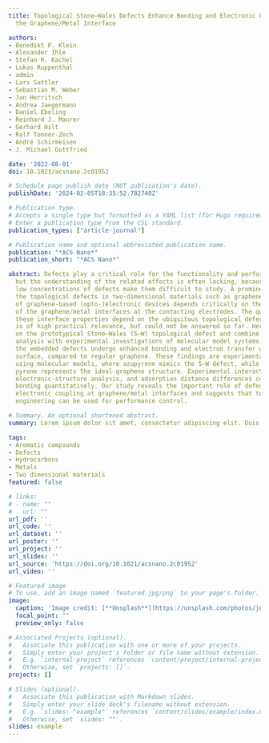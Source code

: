 ```yaml
---
title: Topological Stone–Wales Defects Enhance Bonding and Electronic Coupling at
  the Graphene/Metal Interface

authors:
- Benedikt P. Klein
- Alexander Ihle
- Stefan R. Kachel
- Lukas Ruppenthal
- admin
- Lars Sattler
- Sebastian M. Weber
- Jan Herritsch
- Andrea Jaegermann
- Daniel Ebeling
- Reinhard J. Maurer
- Gerhard Hilt
- Ralf Tonner-Zech
- André Schirmeisen
- J. Michael Gottfried

date: '2022-08-01'
doi: 10.1021/acsnano.2c01952

# Schedule page publish date (NOT publication's date).
publishDate: '2024-02-05T18:35:52.782740Z'

# Publication type.
# Accepts a single type but formatted as a YAML list (for Hugo requirements).
# Enter a publication type from the CSL standard.
publication_types: ["article-journal"]

# Publication name and optional abbreviated publication name.
publication: "*ACS Nano*"
publication_short: "*ACS Nano*"

abstract: Defects play a critical role for the functionality and performance of materials,
  but the understanding of the related effects is often lacking, because the typically
  low concentrations of defects make them difficult to study. A prominent case is
  the topological defects in two-dimensional materials such as graphene. The performance
  of graphene-based (opto-)electronic devices depends critically on the properties
  of the graphene/metal interfaces at the contacting electrodes. The question of how
  these interface properties depend on the ubiquitous topological defects in graphene
  is of high practical relevance, but could not be answered so far. Here, we focus
  on the prototypical Stone–Wales (S–W) topological defect and combine theoretical
  analysis with experimental investigations of molecular model systems. We show that
  the embedded defects undergo enhanced bonding and electron transfer with a copper
  surface, compared to regular graphene. These findings are experimentally corroborated
  using molecular models, where azupyrene mimics the S–W defect, while its isomer
  pyrene represents the ideal graphene structure. Experimental interaction energies,
  electronic-structure analysis, and adsorption distance differences confirm the defect-controlled
  bonding quantitatively. Our study reveals the important role of defects for the
  electronic coupling at graphene/metal interfaces and suggests that topological defect
  engineering can be used for performance control.

# Summary. An optional shortened abstract.
summary: Lorem ipsum dolor sit amet, consectetur adipiscing elit. Duis posuere tellus ac convallis placerat. Proin tincidunt magna sed ex sollicitudin condimentum.

tags:
- Aromatic compounds
- Defects
- Hydrocarbons
- Metals
- Two dimensional materials
featured: false

# links:
# - name: ""
#   url: ""
url_pdf: ''
url_code: ''
url_dataset: ''
url_poster: ''
url_project: ''
url_slides: ''
url_source: 'https://doi.org/10.1021/acsnano.2c01952'
url_video: ''

# Featured image
# To use, add an image named `featured.jpg/png` to your page's folder. 
image:
  caption: 'Image credit: [**Unsplash**](https://unsplash.com/photos/jdD8gXaTZsc)'
  focal_point: ""
  preview_only: false

# Associated Projects (optional).
#   Associate this publication with one or more of your projects.
#   Simply enter your project's folder or file name without extension.
#   E.g. `internal-project` references `content/project/internal-project/index.md`.
#   Otherwise, set `projects: []`.
projects: []

# Slides (optional).
#   Associate this publication with Markdown slides.
#   Simply enter your slide deck's filename without extension.
#   E.g. `slides: "example"` references `content/slides/example/index.md`.
#   Otherwise, set `slides: ""`.
slides: example
---
```

